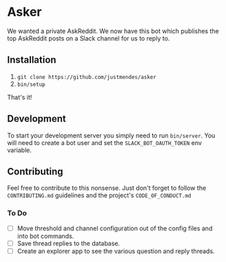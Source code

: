 # Asker

We wanted a private AskReddit. We now have this bot which publishes the top
AskReddit posts on a Slack channel for us to reply to.

## Installation

1. `git clone https://github.com/justmendes/asker`
2. `bin/setup`

That's it!

## Development

To start your development server you simply need to run `bin/server`. You will
need to create a bot user and set the `SLACK_BOT_OAUTH_TOKEN` env variable.

## Contributing

Feel free to contribute to this nonsense. Just don't forget to follow the
`CONTRIBUTING.md` guidelines and the project's `CODE_OF_CONDUCT.md`

### To Do

* [ ] Move threshold and channel configuration out of the config files and into
  bot commands.
* [ ] Save thread replies to the database.
* [ ] Create an explorer app to see the various question and reply threads.
